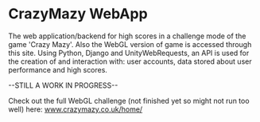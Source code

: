 # CrazyMazy WebApp
The web application/backend for high scores in a challenge mode of the game 'Crazy Mazy'. Also the WebGL version of game is accessed through this site.
Using Python, Django and UnityWebRequests, an API is used for the creation of and interaction with: user accounts, data stored about user performance and high scores.

--STILL A WORK IN PROGRESS--

Check out the full WebGL challenge (not finished yet so might not run too well) here: www.crazymazy.co.uk/home/
